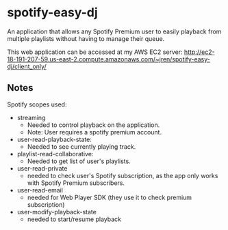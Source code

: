 # spotify-easy-dj

An application that allows any Spotify Premium user to easily playback from multiple playlists without having to manage their queue.

This web application can be accessed at my AWS EC2 server: http://ec2-18-191-207-59.us-east-2.compute.amazonaws.com/~jren/spotify-easy-dj/client_only/


## Notes

Spotify scopes used:
* streaming
    * Needed to control playback on the application.
    * Note: User requires a spotify premium account.
*  user-read-playback-state:
    * Needed to see currently playing track.
* playlist-read-collaborative:
    * Needed to get list of user's playlists.
* user-read-private
    * needed to check user's Spotify subscription, as the app only works with Spotify Premium subscribers.
* user-read-email
    * needed for Web Player SDK (they use it to check premium subscription)
* user-modify-playback-state
    * needed to start/resume playback